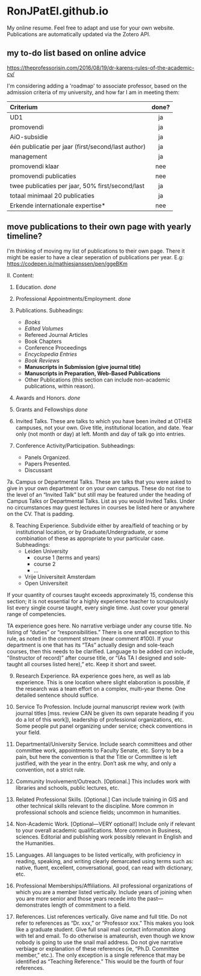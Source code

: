 # RonJPatEl.github.io

My online resume. Feel free to adapt and use for your own website. Publications are automatically updated via the Zotero API.

## my to-do list based on online advice

https://theprofessorisin.com/2016/08/19/dr-karens-rules-of-the-academic-cv/


I'm considering adding a 'roadmap' to associate professor, based on the admission criteria of my university, and how far I am in meeting them:

Criterium                                          |	done?      |
:--------------------------------------------------|:-----------:|
UD1	                                             | ja          |
promovendi                                         | ja          |
AiO-subsidie                                       | ja          |
één publicatie per jaar (first/second/last author) | ja          |
management	                                       | ja          |
promovendi klaar                                   | nee         |
promovendi publicaties                             | nee         |
twee publicaties per jaar, 50% first/second/last   | ja         |
totaal minimaal 20 publicaties                     | ja         |
Erkende internationale expertise*                  | nee         |


## move publications to their own page with yearly timeline?

I'm thinking of moving my list of publications to their own page. There it might be easier to have a clear seperation of publications per year.
E.g: https://codepen.io/mathiesjanssen/pen/ggeBKm


II.  Content:

1. Education. *done*

2. Professional Appointments/Employment. *done*

3. Publications. Subheadings: 
   - *Books* 
   - *Edited Volumes* 
   - Refereed Journal Articles
   - Book Chapters
   - Conference Proceedings
   - *Encyclopedia Entries*
   - *Book Reviews*
   - **Manuscripts in Submission (give journal title)**
   - **Manuscripts in Preparation, Web-Based Publications**
   - Other Publications (this section can include non-academic publications, within reason).  

4. Awards and Honors. *done*

5. Grants and Fellowships *done*

6. Invited Talks. These are talks to which you have been invited at OTHER campuses, not your own. Give title, institutional location, and date. Year only (not month or day) at left.  Month and day of talk go into entries.

7. Conference Activity/Participation. 
Subheadings: 
    - Panels Organized. 
    - Papers Presented. 
    - Discussant

7a.  Campus or Departmental Talks.  These are talks that you were asked to give in your own department or on your own campus. These do not rise to the level of an “Invited Talk” but still may be featured under the heading of Campus Talks or Departmental Talks.  List as you would Invited Talks.  Under no circumstances may guest lectures in courses be listed here or anywhere on the CV. That is padding.

8. Teaching Experience. Subdivide either by area/field of teaching or by institutional location, or by Graduate/Undergraduate, or some combination of these as appropriate to your particular case. 
Subheadings:
    - Leiden University
        - course 1 (terms and years)
        - course 2
        - ...
    - Vrije Universiteit Amsterdam
    - Open Universiteit

If your quantity of courses taught exceeds approximately 15, condense this section; it is not essential for a highly experience teacher to scrupulously list every single course taught, every single time.  Just cover your general range of competencies.

TA experience goes here.  No narrative verbiage under any course title. No listing of “duties” or “responsibilities.”  There is one small exception to this rule, as noted in the comment stream (near comment #100).  If your department is one that has its “TAs” actually design and sole-teach courses, then this needs to be clarified.  Language to be added can include, “(Instructor of record)” after course title, or “(As TA I designed and sole-taught all courses listed here),” etc.  Keep it short and sweet.

9.  Research Experience. RA experience goes here, as well as lab experience.  This is one location where slight elaboration is possible, if the research was a team effort on a complex, multi-year theme.  One detailed sentence should suffice.  

10. Service To Profession. Include journal manuscript review work (with journal titles [mss. review CAN be given its own separate heading if you do a lot of this work]), leadership of professional organizations, etc. Some people put panel organizing under service; check conventions in your field.

11. Departmental/University Service. Include search committees and other committee work, appointments to Faculty Senate, etc.  Sorry to be a pain, but here the convention is that the Title or Committee is left justified, with the year in the entry.  Don’t ask me why, and only a convention, not a strict rule.

13. Community Involvement/Outreach. [Optional.]  This includes work with libraries and schools, public lectures, etc.

15.  Related Professional Skills. [Optional.] Can include training in GIS and other technical skills relevant to the discipline. More common in professional schools and science fields; uncommon in humanities.

16. Non-Academic Work. [Optional—VERY optional!] Include only if relevant to your overall academic qualifications. More common in Business, sciences. Editorial and publishing work possibly relevant in English and the Humanities.  

18. Languages. All languages to be listed vertically, with proficiency in reading, speaking, and writing clearly demarcated using terms such as: native, fluent, excellent, conversational, good, can read with dictionary, etc.

19. Professional Memberships/Affiliations. All professional organizations of which you are a member listed vertically. Include years of joining when you are more senior and those years recede into the past—demonstrates length of commitment to a field.

20. References. List references vertically. Give name and full title. Do not refer to references as “Dr. xxx,” or “Professor xxx.” This makes you look like a graduate student. Give full snail mail contact information along with tel and email. To do otherwise is amateurish, even though we know nobody is going to use the snail mail address. Do not give narrative verbiage or explanation of these references (ie, “Ph.D. Committee member,” etc.). The only exception is a single reference that may be identified as “Teaching Reference.” This would be the fourth of four references.

